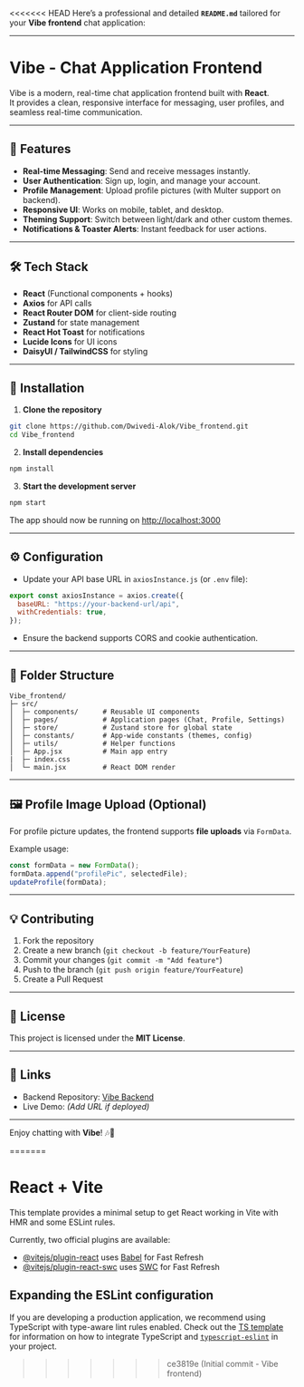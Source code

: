 <<<<<<< HEAD
Here’s a professional and detailed **`README.md`** tailored for your **Vibe frontend** chat application:

---


# Vibe - Chat Application Frontend

Vibe is a modern, real-time chat application frontend built with **React**.  
It provides a clean, responsive interface for messaging, user profiles, and seamless real-time communication.

---

## 🚀 Features

- **Real-time Messaging**: Send and receive messages instantly.  
- **User Authentication**: Sign up, login, and manage your account.  
- **Profile Management**: Upload profile pictures (with Multer support on backend).  
- **Responsive UI**: Works on mobile, tablet, and desktop.  
- **Theming Support**: Switch between light/dark and other custom themes.  
- **Notifications & Toaster Alerts**: Instant feedback for user actions.  

---

## 🛠️ Tech Stack

- **React** (Functional components + hooks)  
- **Axios** for API calls  
- **React Router DOM** for client-side routing  
- **Zustand** for state management  
- **React Hot Toast** for notifications  
- **Lucide Icons** for UI icons  
- **DaisyUI / TailwindCSS** for styling  

---

## 🔧 Installation

1. **Clone the repository**
```bash
git clone https://github.com/Dwivedi-Alok/Vibe_frontend.git
cd Vibe_frontend
````

2. **Install dependencies**

```bash
npm install
```

3. **Start the development server**

```bash
npm start
```

The app should now be running on [http://localhost:3000](http://localhost:3000)

---

## ⚙️ Configuration

* Update your API base URL in `axiosInstance.js` (or `.env` file):

```js
export const axiosInstance = axios.create({
  baseURL: "https://your-backend-url/api",
  withCredentials: true,
});
```

* Ensure the backend supports CORS and cookie authentication.

---

## 📂 Folder Structure

```
Vibe_frontend/
├─ src/
│  ├─ components/      # Reusable UI components
│  ├─ pages/           # Application pages (Chat, Profile, Settings)
│  ├─ store/           # Zustand store for global state
│  ├─ constants/       # App-wide constants (themes, config)
│  ├─ utils/           # Helper functions
│  ├─ App.jsx          # Main app entry
|  ├─ index.css         
│  └─ main.jsx         # React DOM render
```

---

## 🖼️ Profile Image Upload (Optional)

For profile picture updates, the frontend supports **file uploads** via `FormData`.

Example usage:

```js
const formData = new FormData();
formData.append("profilePic", selectedFile);
updateProfile(formData);
```

---

## 💡 Contributing

1. Fork the repository
2. Create a new branch (`git checkout -b feature/YourFeature`)
3. Commit your changes (`git commit -m "Add feature"`)
4. Push to the branch (`git push origin feature/YourFeature`)
5. Create a Pull Request

---

## 📄 License

This project is licensed under the **MIT License**.

---

## 🔗 Links

* Backend Repository: [Vibe Backend](https://github.com/Dwivedi-Alok/Vibe_backend)
* Live Demo: *(Add URL if deployed)*

---

Enjoy chatting with **Vibe**! 🎶💬




=======
# React + Vite

This template provides a minimal setup to get React working in Vite with HMR and some ESLint rules.

Currently, two official plugins are available:

- [@vitejs/plugin-react](https://github.com/vitejs/vite-plugin-react/blob/main/packages/plugin-react) uses [Babel](https://babeljs.io/) for Fast Refresh
- [@vitejs/plugin-react-swc](https://github.com/vitejs/vite-plugin-react/blob/main/packages/plugin-react-swc) uses [SWC](https://swc.rs/) for Fast Refresh

## Expanding the ESLint configuration

If you are developing a production application, we recommend using TypeScript with type-aware lint rules enabled. Check out the [TS template](https://github.com/vitejs/vite/tree/main/packages/create-vite/template-react-ts) for information on how to integrate TypeScript and [`typescript-eslint`](https://typescript-eslint.io) in your project.
>>>>>>> ce3819e (Initial commit - Vibe frontend)
